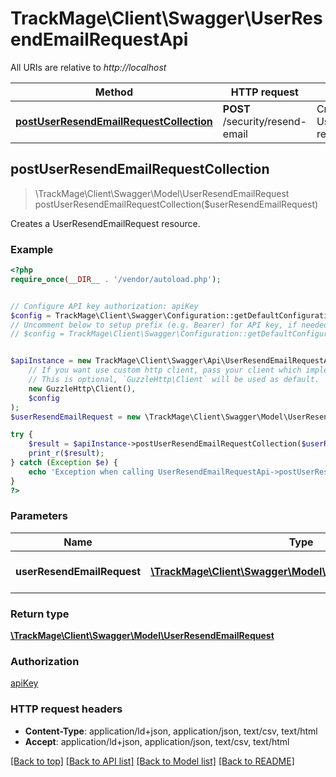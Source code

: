 # TrackMage\Client\Swagger\UserResendEmailRequestApi

All URIs are relative to *http://localhost*

Method | HTTP request | Description
------------- | ------------- | -------------
[**postUserResendEmailRequestCollection**](UserResendEmailRequestApi.md#postUserResendEmailRequestCollection) | **POST** /security/resend-email | Creates a UserResendEmailRequest resource.



## postUserResendEmailRequestCollection

> \TrackMage\Client\Swagger\Model\UserResendEmailRequest postUserResendEmailRequestCollection($userResendEmailRequest)

Creates a UserResendEmailRequest resource.

### Example

```php
<?php
require_once(__DIR__ . '/vendor/autoload.php');


// Configure API key authorization: apiKey
$config = TrackMage\Client\Swagger\Configuration::getDefaultConfiguration()->setApiKey('Authorization', 'YOUR_API_KEY');
// Uncomment below to setup prefix (e.g. Bearer) for API key, if needed
// $config = TrackMage\Client\Swagger\Configuration::getDefaultConfiguration()->setApiKeyPrefix('Authorization', 'Bearer');


$apiInstance = new TrackMage\Client\Swagger\Api\UserResendEmailRequestApi(
    // If you want use custom http client, pass your client which implements `GuzzleHttp\ClientInterface`.
    // This is optional, `GuzzleHttp\Client` will be used as default.
    new GuzzleHttp\Client(),
    $config
);
$userResendEmailRequest = new \TrackMage\Client\Swagger\Model\UserResendEmailRequest(); // \TrackMage\Client\Swagger\Model\UserResendEmailRequest | The new UserResendEmailRequest resource

try {
    $result = $apiInstance->postUserResendEmailRequestCollection($userResendEmailRequest);
    print_r($result);
} catch (Exception $e) {
    echo 'Exception when calling UserResendEmailRequestApi->postUserResendEmailRequestCollection: ', $e->getMessage(), PHP_EOL;
}
?>
```

### Parameters


Name | Type | Description  | Notes
------------- | ------------- | ------------- | -------------
 **userResendEmailRequest** | [**\TrackMage\Client\Swagger\Model\UserResendEmailRequest**](../Model/UserResendEmailRequest.md)| The new UserResendEmailRequest resource | [optional]

### Return type

[**\TrackMage\Client\Swagger\Model\UserResendEmailRequest**](../Model/UserResendEmailRequest.md)

### Authorization

[apiKey](../../README.md#apiKey)

### HTTP request headers

- **Content-Type**: application/ld+json, application/json, text/csv, text/html
- **Accept**: application/ld+json, application/json, text/csv, text/html

[[Back to top]](#) [[Back to API list]](../../README.md#documentation-for-api-endpoints)
[[Back to Model list]](../../README.md#documentation-for-models)
[[Back to README]](../../README.md)


